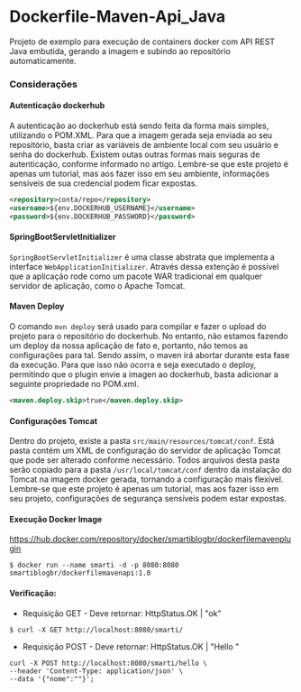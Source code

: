 # Dockerfile-Maven-Api_Java
Projeto de exemplo para execução de containers docker com API REST Java embutida, gerando a imagem e subindo ao repositório automaticamente.


### Considerações

#### Autenticação dockerhub
A autenticação ao dockerhub está sendo feita da forma mais simples, utilizando o POM.XML. Para que a imagem gerada seja enviada ao seu repositório, basta criar as variáveis de ambiente local com seu usuário e senha do dockerhub. Existem outas outras formas mais seguras de autenticação, conforme informado no artigo. Lembre-se que este projeto é apenas um tutorial, mas aos fazer isso em seu ambiente, informações sensíveis de sua credencial podem ficar expostas.
```xml
<repository>conta/repo</repository>
<username>${env.DOCKERHUB_USERNAME}</username>
<password>${env.DOCKERHUB_PASSWORD}</password>
```


#### SpringBootServletInitializer
`SpringBootServletInitializer` é uma classe abstrata que implementa a interface `WebApplicationInitializer`. Através dessa extenção é possível que a aplicação rode como um pacote WAR tradicional em qualquer servidor de aplicação, como o Apache Tomcat.


#### Maven Deploy
O comando `mvn deploy` será usado para compilar e fazer o upload do projeto para o repositório do dockerhub. No entanto, não estamos fazendo um deploy da nossa aplicação de fato e, portanto, não temos as configurações para tal. Sendo assim, o maven irá abortar durante esta fase da execução. Para que isso não ocorra e seja executado o deploy, permitindo que o plugin envie a imagen ao dockerhub, basta adicionar a seguinte propriedade no POM.xml.
```xml
<maven.deploy.skip>true</maven.deploy.skip>
```


#### Configurações Tomcat
Dentro do projeto, existe a pasta `src/main/resources/tomcat/conf`. Está pasta contém um XML de configuração do servidor de aplicação Tomcat que pode ser alterado conforme necessário. Todos arquivos desta pasta serão copiado para a pasta `/usr/local/tomcat/conf` dentro da instalação do Tomcat na imagem docker gerada, tornando a configuração mais flexível. Lembre-se que este projeto é apenas um tutorial, mas aos fazer isso em seu projeto, configurações de segurança sensíveis podem estar expostas.


#### Execução Docker Image
https://hub.docker.com/repository/docker/smartiblogbr/dockerfilemavenplugin
```shell 
$ docker run --name smarti -d -p 8080:8080 smartiblogbr/dockerfilemavenapi:1.0
```

#### Verificação:
- Requisição GET - Deve retornar: HttpStatus.OK | "ok"

```shell
$ curl -X GET http://localhost:8080/smarti/
```

- Requisição POST - Deve retornar: HttpStatus.OK | "Hello <nome>"

```shell
curl -X POST http://localhost:8080/smarti/hello \
--header 'Content-Type: application/json' \
--data '{"nome":""}';
```
